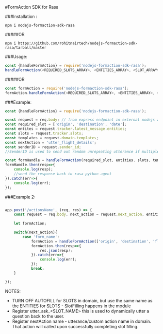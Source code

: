 #FormAction SDK for Rasa


###Installation :
```
npm i nodejs-formaction-sdk-rasa
```
#####OR
```
npm i https://github.com/rohitnairtech/nodejs-formaction-sdk-rasa/tarball/master
```
###Usage:
```javascript
const {handleFormAction} = require('nodejs-formaction-sdk-rasa');
handleFormAction(<REQUIRED_SLOTS_ARRAY>, <ENTITIES_ARRAY>, <SLOT_ARRAY>, <TEMPLATE_ARRAY>, <NEXT_ACTION_NAME>, <senderID_OPTIONAL>);
```
#####OR
```javascript
const formAction = require('nodejs-formaction-sdk-rasa');
formAction.handleFormAction(<REQUIRED_SLOTS_ARRAY>, <ENTITIES_ARRAY>, <SLOT_ARRAY>, <TEMPLATE_ARRAY>, <NEXT_ACTION_NAME>, <senderID_OPTIONAL>);
```

###Example:
```javascript
const {handleFormAction} = require('nodejs-formaction-sdk-rasa');

const request = req.body; // from express endpoint in external nodejs actions endpoint
const required_slot = ['origin', 'destination', 'date'];
const entites = request.tracker.latest_message.entities;
const slots = request.tracker.slots;
const templates = request.domain.templates;
const nextAction = 'utter_flight_details';
const senderID = request.sender_id;
//SenderID is used to send out random unrepeating utterance if multiple utterance available. Optional feature to enhance user experience 

const formHandle = handleFormAction(required_slot, entities, slots, templates, nextAction, senderID);
formHandle.then(resp=>{
	console.log(resp);
	//send the response back to rasa python agent
}).catch(err=>{
	console.log(err);
});
```

###Example 2:
```javascript

app.post('/actionsName', (req, res) => {
    const request = req.body, next_action = request.next_action, entities = request.tracker.latest_message.entities, slots = request.tracker.slots, sender = request.sender_id;
    
    let formAction;

    switch(next_action){
        case 'form_name':
            formAction = handleFormAction(['origin', 'destination', 'flight_class', 'num_people', 'date'], entities, slots, 'action_flight_details', sender);
            formAction.then(resp=>{
                res.json(resp);
            }).catch(err=>{
                console.log(err);
            });
            break;
    }

});

```

NOTES:
- TURN OFF AUTOFILL for SLOTS in domain, but use the same name as the ENTITIES for SLOTS - SlotFilling happens in the module
- Register utter_ask_<SLOT_NAME> this is used to dynamically utter a question back to the user.
- Register nextAction name - utterance/custom action name in domain. That action will called upon successfully completing slot filling.